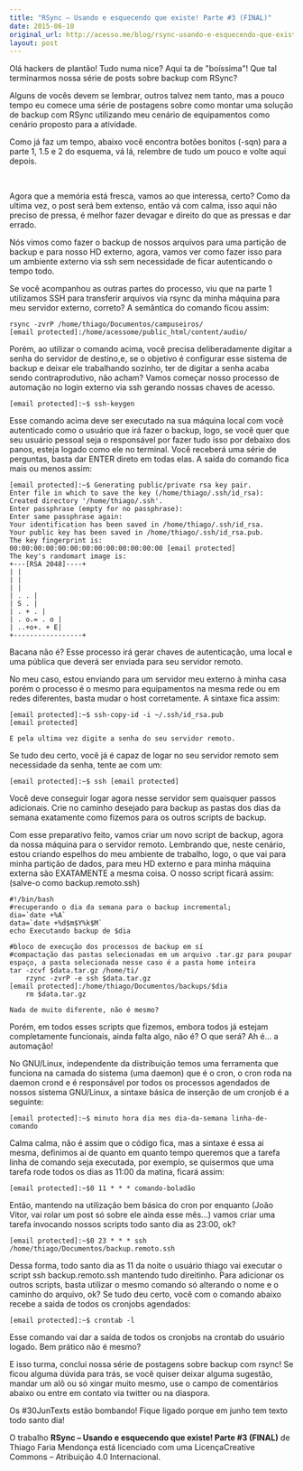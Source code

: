 ```yaml
---
title: "RSync – Usando e esquecendo que existe! Parte #3 (FINAL)"
date: 2015-06-10
original_url: http://acesso.me/blog/rsync-usando-e-esquecendo-que-existe-parte-3-final/
layout: post
---
```


Olá hackers de plantão! Tudo numa nice? Aqui ta de "boíssima"! Que tal terminarmos nossa série de posts sobre backup com RSync?

Alguns de vocês devem se lembrar, outros talvez nem tanto, mas a pouco tempo eu comece uma série de postagens sobre como montar uma solução de backup com RSync utilizando meu cenário de equipamentos como cenário proposto para a atividade.

Como já faz um tempo, abaixo você encontra botões bonitos (-sqn) para a parte 1, 1.5 e 2 do esquema, vá lá, relembre de tudo um pouco e volte aqui depois.

      

Agora que a memória está fresca, vamos ao que interessa, certo? Como da ultima vez, o post será bem extenso, então vá com calma, isso aqui não preciso de pressa, é melhor fazer devagar e direito do que as pressas e dar errado.

Nós vimos como fazer o backup de nossos arquivos para uma partição de backup e para nosso HD externo, agora, vamos ver como fazer isso para um ambiente externo via ssh sem necessidade de ficar autenticando o tempo todo.

Se você acompanhou as outras partes do processo, viu que na parte 1 utilizamos SSH para transferir arquivos via rsync da minha máquina para meu servidor externo, correto? A semântica do comando ficou assim:

```
rsync -zvrP /home/thiago/Documentos/campuseiros/ [email protected]:/home/acessome/public_html/content/audio/
```

Porém, ao utilizar o comando acima, você precisa deliberadamente digitar a senha do servidor de destino,e, se o objetivo é configurar esse sistema de backup e deixar ele trabalhando sozinho, ter de digitar a senha acaba sendo contraprodutivo, não acham?
Vamos começar nosso processo de automação no login externo via ssh gerando nossas chaves de acesso.

```
[email protected]:~$ ssh-keygen
```

Esse comando acima deve ser executado na sua máquina local com você autenticado como o usuário que irá fazer o backup, logo, se você quer que seu usuário pessoal seja o responsável por fazer tudo isso por debaixo dos panos, esteja logado como ele no terminal. Você receberá uma série de perguntas, basta dar ENTER direto em todas elas. A saída do comando fica mais ou menos assim:

```
[email protected]:~$ Generating public/private rsa key pair.
Enter file in which to save the key (/home/thiago/.ssh/id_rsa): 
Created directory '/home/thiago/.ssh'.
Enter passphrase (empty for no passphrase): 
Enter same passphrase again: 
Your identification has been saved in /home/thiago/.ssh/id_rsa.
Your public key has been saved in /home/thiago/.ssh/id_rsa.pub.
The key fingerprint is:
00:00:00:00:00:00:00:00:00:00:00:00:00 [email protected]
The key's randomart image is:
+---[RSA 2048]----+
| |
| |
| |
| . . |
| S . |
| . + . |
| . o.= . o |
| ..+o+. + E|
+-----------------+
```

Bacana não é? Esse processo irá gerar chaves de autenticação, uma local e uma pública que deverá ser enviada para seu servidor remoto.

No meu caso, estou enviando para um servidor meu externo à minha casa porém o processo é o mesmo para equipamentos na mesma rede ou em redes diferentes, basta mudar o host corretamente. A sintaxe fica assim:

```
[email protected]:~$ ssh-copy-id -i ~/.ssh/id_rsa.pub [email protected]
```

```
E pela ultima vez digite a senha do seu servidor remoto.
```

Se tudo deu certo, você já é capaz de logar no seu servidor remoto sem necessidade da senha, tente ae com um:

```
[email protected]:~$ ssh [email protected]
```

Você deve conseguir logar agora nesse servidor sem quaisquer passos adicionais. Crie no caminho desejado para backup as pastas dos dias da semana exatamente como fizemos para os outros scripts de backup.

Com esse preparativo feito, vamos criar um novo script de backup, agora da nossa máquina para o servidor remoto. Lembrando que, neste cenário, estou criando espelhos do meu ambiente de trabalho, logo, o que vai para minha partição de dados, para meu HD externo e para minha máquina externa são EXATAMENTE a mesma coisa. O nosso script ficará assim: (salve-o como backup.remoto.ssh)

```
#!/bin/bash
#recuperando o dia da semana para o backup incremental;
dia=`date +%A`
data=`date +%d$m$Y%k$M`
echo Executando backup de $dia

#bloco de execução dos processos de backup em sí
#compactação das pastas selecionadas em um arquivo .tar.gz para poupar espaço, a pasta selecionada nesse caso é a pasta home inteira
tar -zcvf $data.tar.gz /home/ti/
    rzync -zvrP -e ssh $data.tar.gz [email protected]:/home/thiago/Documentos/backups/$dia
    rm $data.tar.gz
```

```
Nada de muito diferente, não é mesmo?
```

Porém, em todos esses scripts que fizemos, embora todos já estejam completamente funcionais, ainda falta algo, não é? O que será? Ah é... a automação!

No GNU/Linux, independente da distribuição temos uma ferramenta que funciona na camada do sistema (uma daemon) que é o cron, o cron roda na daemon crond e é responsável por todos os processos agendados de nossos sistema GNU/Linux, a sintaxe básica de inserção de um cronjob é a seguinte:

```
[email protected]:~$ minuto hora dia mes dia-da-semana linha-de-comando
```

Calma calma, não é assim que o código fica, mas a sintaxe é essa ai mesma, definimos ai de quanto em quanto tempo queremos que a tarefa linha de comando seja executada, por exemplo, se quisermos que uma tarefa rode todos os dias as 11:00 da matina, ficará assim:

```
[email protected]:~$0 11 * * * comando-boladão
```

Então, mantendo na utilização bem básica do cron por enquanto (João Vitor, vai rolar um post só sobre ele ainda esse mês...) vamos criar uma tarefa invocando nossos scripts todo santo dia as 23:00, ok?

```
[email protected]:~$0 23 * * * ssh /home/thiago/Documentos/backup.remoto.ssh
```

Dessa forma, todo santo dia as 11 da noite o usuário thiago vai executar o script ssh backup.remoto.ssh mantendo tudo direitinho. Para adicionar os outros scripts, basta utilizar o mesmo comando só alterando o nome e o caminho do arquivo, ok? Se tudo deu certo, você com o comando abaixo recebe a saida de todos os cronjobs agendados:

```
[email protected]:~$ crontab -l
```

Esse comando vai dar a saída de todos os cronjobs na crontab do usuário logado. Bem prático não é mesmo?

E isso turma, conclui nossa série de postagens sobre backup com rsync! Se ficou alguma dúvida para trás, se você quiser deixar alguma sugestão, mandar um alô ou só xingar muito mesmo, use o campo de comentários abaixo ou entre em contato via twitter ou na diaspora.

Os #30JunTexts estão bombando! Fique ligado porque em junho tem texto todo santo dia!

O trabalho **RSync – Usando e esquecendo que existe! Parte #3 (FINAL)** de Thiago Faria Mendonça está licenciado com uma LicençaCreative Commons – Atribuição 4.0 Internacional.